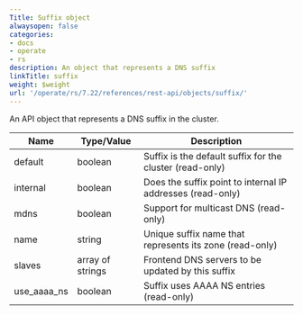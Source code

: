 ```yaml
---
Title: Suffix object
alwaysopen: false
categories:
- docs
- operate
- rs
description: An object that represents a DNS suffix
linkTitle: suffix
weight: $weight
url: '/operate/rs/7.22/references/rest-api/objects/suffix/'
---
```


An API object that represents a DNS suffix in the cluster.

| Name | Type/Value | Description |
|------|------------|-------------|
| default | boolean | Suffix is the default suffix for the cluster (read-only) |
| internal | boolean | Does the suffix point to internal IP addresses (read-only) |
| mdns | boolean | Support for multicast DNS (read-only) |
| name | string | Unique suffix name that represents its zone (read-only) |
| slaves | array of strings | Frontend DNS servers to be updated by this suffix |
| use_aaaa_ns | boolean | Suffix uses AAAA NS entries (read-only) |